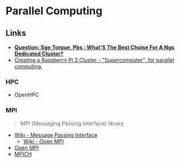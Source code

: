 # Parallel Computing

## Links

* [**Question: Sge,Torque, Pbs : What'S The Best Choise For A Ngs Dedicated Cluster?**](https://www.biostars.org/p/54154/)
* [Creating a Raspberry Pi 3 Cluster - "Supercomputer", for parallel computing.](https://thundaxsoftware.blogspot.com/2016/07/creating-raspberry-pi-3-cluster.html)

### HPC

* OpenHPC

### MPI

> MPI (Messaging Passing Interface) library

* [Wiki - Message Passing Interface](https://en.wikipedia.org/wiki/Message_Passing_Interface)
  * [Wiki - Open MPI](https://en.wikipedia.org/wiki/Open_MPI)
* [Open MPI](https://www.open-mpi.org/)
* [MPICH](http://www.mpich.org/)
